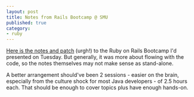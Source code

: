 ```yaml
---
layout: post
title: Notes from Rails Bootcamp @ SMU
published: true
category:
- ruby
---
```

[Here is the notes and patch](http://www.writely.com/View.aspx?docid=bdcqxwhdqrc96) (urgh!) to the Ruby on Rails Bootcamp I'd presented on Tuesday. But generally, it was more about flowing with the code, so the notes themselves may not make sense as stand-alone.

A better arrangement should've been 2 sessions - easier on the brain, especially from the culture shock for most Java developers - of 2.5 hours each. That should be enough to cover topics plus have enough hands-on.

